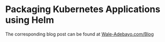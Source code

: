 # Packaging Kubernetes Applications using Helm
The corresponding blog post can be found at [Wale-Adebayo.com/Blog](https://Wale-Adebayo.com/blog/2019/2/27/packaging-kubernetes-applications-using-helm)